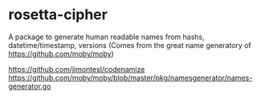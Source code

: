 # rosetta-cipher
A package to generate human readable names from hashs, datetime/timestamp, versions (Comes from the great name generatory of https://github.com/moby/moby)


https://github.com/jjmontesl/codenamize
https://github.com/moby/moby/blob/master/pkg/namesgenerator/names-generator.go
